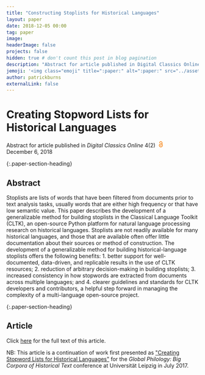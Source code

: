 ```yaml
---
title: "Constructing Stoplists for Historical Languages"
layout: paper
date: 2018-12-05 00:00
tag: paper
image:
headerImage: false
projects: false
hidden: true # don't count this post in blog pagination
description: "Abstract for article published in Digital Classics Online 4(2)"
jemoji: '<img class="emoji" title=":paper:" alt=":paper:" src="../assets/images/paper-icon.png" height="20" width="20" align="absmiddle">'
author: patrickburns
externalLink: false
---
```


# Creating Stopword Lists for Historical Languages
Abstract for article published in *Digital Classics Online* 4(2) <img src="../assets/images/oa.png" alt="oa-icon" height="16" hspace="5"/>  
December 6, 2018

{:.paper-section-heading}
## Abstract
Stoplists are lists of words that have been filtered from documents prior to text analysis tasks, usually words that are either high frequency or that have low semantic value. This paper describes the development of a generalizable method for building stoplists in the Classical Language Toolkit (CLTK), an open-source Python platform for natural language processing research on historical languages. Stoplists are not readily available for many historical languages, and those that are available often offer little documentation about their sources or method of construction. The development of a generalizable method for building historical-language stoplists offers the following benefits: 1. better support for well-documented, data-driven, and replicable results in the use of CLTK resources; 2. reduction of arbitrary decision-making in building stoplists; 3. increased consistency in how stopwords are extracted from documents across multiple languages; and 4. clearer guidelines and standards for CLTK developers and contributors, a helpful step forward in managing the complexity of a multi-language open-source project.

{:.paper-section-heading}
## Article

Click [here](https://journals.ub.uni-heidelberg.de/index.php/dco/article/view/52124) for the full text of this article.

NB: This article is a continuation of work first presented as ["Creating Stopword Lists for Historical Languages"](../creating-stopword-lists) for the *Global Philology: Big Corpora of Historical Text* conference at Universität Leipzig in July 2017.

